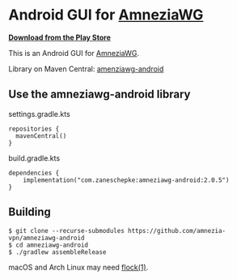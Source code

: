 # Android GUI for [AmneziaWG](https://amnezia.org/learn-more/31_amneziawg)

**[Download from the Play Store](https://play.google.com/store/apps/details?id=org.amnezia.awg)**

This is an Android GUI for [AmneziaWG](https://amnezia.org/learn-more/31_amneziawg).

Library on Maven Central: [amenziawg-android](https://central.sonatype.com/artifact/com.zaneschepke/amneziawg-android)

## Use the amneziawg-android library

settings.gradle.kts
```
repositories {
  mavenCentral()
}
```

build.gradle.kts
```
dependencies {
    implementation("com.zaneschepke:amneziawg-android:2.0.5")
}
```

## Building

```
$ git clone --recurse-submodules https://github.com/amnezia-vpn/amneziawg-android
$ cd amneziawg-android
$ ./gradlew assembleRelease
```

macOS and Arch Linux may need [flock(1)](https://github.com/discoteq/flock).
